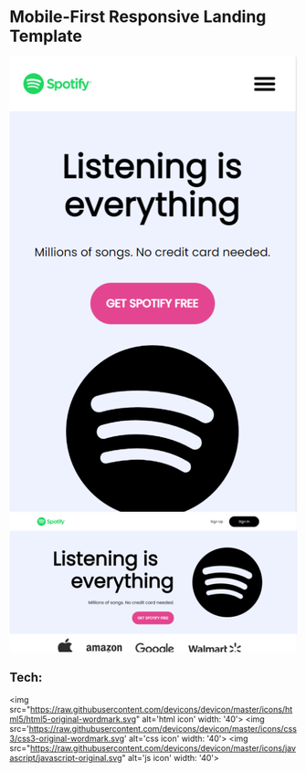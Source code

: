 # Mobile-First Responsive Landing Template

<img src='./static/images/readmeMobile.png'>

<img src='./static/images/readmeIndex.png'>

## Tech:
<img src="https://raw.githubusercontent.com/devicons/devicon/master/icons/html5/html5-original-wordmark.svg" alt='html icon' width: '40'>
<img src='https://raw.githubusercontent.com/devicons/devicon/master/icons/css3/css3-original-wordmark.svg' alt='css icon' width: '40'>
<img src="https://raw.githubusercontent.com/devicons/devicon/master/icons/javascript/javascript-original.svg" alt='js icon' width: '40'>
